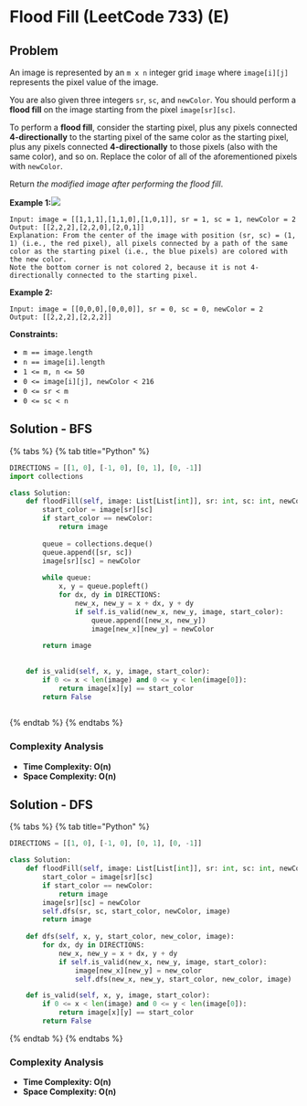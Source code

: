 # Flood Fill \(LeetCode 733\) \(E\)

## Problem

An image is represented by an `m x n` integer grid `image` where `image[i][j]` represents the pixel value of the image.

You are also given three integers `sr`, `sc`, and `newColor`. You should perform a **flood fill** on the image starting from the pixel `image[sr][sc]`.

To perform a **flood fill**, consider the starting pixel, plus any pixels connected **4-directionally** to the starting pixel of the same color as the starting pixel, plus any pixels connected **4-directionally** to those pixels \(also with the same color\), and so on. Replace the color of all of the aforementioned pixels with `newColor`.

Return _the modified image after performing the flood fill_.

**Example 1:**![](https://assets.leetcode.com/uploads/2021/06/01/flood1-grid.jpg)

```text
Input: image = [[1,1,1],[1,1,0],[1,0,1]], sr = 1, sc = 1, newColor = 2
Output: [[2,2,2],[2,2,0],[2,0,1]]
Explanation: From the center of the image with position (sr, sc) = (1, 1) (i.e., the red pixel), all pixels connected by a path of the same color as the starting pixel (i.e., the blue pixels) are colored with the new color.
Note the bottom corner is not colored 2, because it is not 4-directionally connected to the starting pixel.
```

**Example 2:**

```text
Input: image = [[0,0,0],[0,0,0]], sr = 0, sc = 0, newColor = 2
Output: [[2,2,2],[2,2,2]]
```

**Constraints:**

* `m == image.length`
* `n == image[i].length`
* `1 <= m, n <= 50`
* `0 <= image[i][j], newColor < 216`
* `0 <= sr < m`
* `0 <= sc < n`

## Solution - BFS

{% tabs %}
{% tab title="Python" %}
```python
DIRECTIONS = [[1, 0], [-1, 0], [0, 1], [0, -1]]
import collections

class Solution:
    def floodFill(self, image: List[List[int]], sr: int, sc: int, newColor: int) -> List[List[int]]:
        start_color = image[sr][sc]
        if start_color == newColor:
            return image
        
        queue = collections.deque()        
        queue.append([sr, sc])
        image[sr][sc] = newColor
        
        while queue:
            x, y = queue.popleft()
            for dx, dy in DIRECTIONS:
                new_x, new_y = x + dx, y + dy
                if self.is_valid(new_x, new_y, image, start_color):
                    queue.append([new_x, new_y])
                    image[new_x][new_y] = newColor
        
        return image
    
    
    def is_valid(self, x, y, image, start_color):
        if 0 <= x < len(image) and 0 <= y < len(image[0]):
            return image[x][y] == start_color
        return False
        
```
{% endtab %}
{% endtabs %}

### Complexity Analysis

* **Time Complexity:  O\(n\)**
* **Space Complexity:  O\(n\)**



## Solution - DFS

{% tabs %}
{% tab title="Python" %}
```python
DIRECTIONS = [[1, 0], [-1, 0], [0, 1], [0, -1]]

class Solution:
    def floodFill(self, image: List[List[int]], sr: int, sc: int, newColor: int) -> List[List[int]]:
        start_color = image[sr][sc]
        if start_color == newColor:
            return image
        image[sr][sc] = newColor
        self.dfs(sr, sc, start_color, newColor, image)
        return image
    
    def dfs(self, x, y, start_color, new_color, image):
        for dx, dy in DIRECTIONS:
            new_x, new_y = x + dx, y + dy
            if self.is_valid(new_x, new_y, image, start_color):
                image[new_x][new_y] = new_color
                self.dfs(new_x, new_y, start_color, new_color, image)

    def is_valid(self, x, y, image, start_color):
        if 0 <= x < len(image) and 0 <= y < len(image[0]):
            return image[x][y] == start_color
        return False
```
{% endtab %}
{% endtabs %}

### Complexity Analysis

* **Time Complexity:  O\(n\)**
* **Space Complexity:  O\(n\)**


